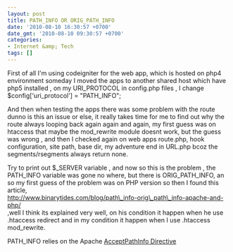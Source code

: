 ```yaml
---
layout: post
title: PATH_INFO OR ORIG_PATH_INFO
date: '2010-08-10 16:30:57 +0700'
date_gmt: '2010-08-10 09:30:57 +0700'
categories:
- Internet &amp; Tech
tags: []
---
```

First of all I'm using codeigniter for the web app, which is hosted on php4 environment someday I moved the apps to another shared host which have php5 installed , on my URI\_PROTOCOL in config.php files , I change  
 $config['uri\_protocol'] = "PATH\_INFO";

And then when testing the apps there was some problem with the route dunno is this an issue or else, it really takes time for me to find out why the route always looping back again again and again, my first guess was on htaccess that maybe the mod\_rewrite module doesnt work, but the guess was wrong , and then I checked again on web apps route.php, hook configuration, site path, base dir, my adventure end in URL.php bcoz the segments/rsegments always return none.

Try to print out $\_SERVER variable , and now so this is the problem , the PATH\_INFO variable was gone no where, but there is ORIG\_PATH\_INFO, an so my first guess of the problem was on PHP version so then I found this article,  
 http://www.binarytides.com/blog/path\_info-orig\_path\_info-apache-and-php/  
 ,well I think its explained very well, on his condition it happen when he use .htaccess redirect and in my condition it happen when I use .htaccess mod\_rewrite.

PATH\_INFO relies on the Apache [AcceptPathInfo Directive](http://httpd.apache.org/docs/2.0/mod/core.html#acceptpathinfo)